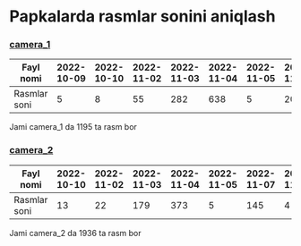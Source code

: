# Papkalarda rasmlar sonini aniqlash

### [camera_1](https://drive.google.com/drive/folders/1pHQEcIOEktWOMvIT96980eS-x8v86R9k)

| Fayl nomi    | 2022-10-09 | 2022-10-10 | 2022-11-02 | 2022-11-03 | 2022-11-04 | 2022-11-05 | 2022-11-07 | 2022-11-09 |
|--------------|------------|------------|------------|------------|------------|------------|------------|------------|
| Rasmlar soni | 5          | 8          | 55         | 282        | 638        | 5          | 201        | 1          |

Jami camera_1 da 1195 ta rasm bor

### [camera_2](https://drive.google.com/drive/folders/1DSAVTbR-M_RWps5sLrrE_2vEwwuMCBx6)

| Fayl nomi    | 2022-10-10 | 2022-11-02 | 2022-11-03 | 2022-11-04 | 2022-11-05 | 2022-11-07 | 2022-11-08 |
|--------------|------------|------------|------------|------------|------------|------------|------------|
| Rasmlar soni | 13         | 22         | 179        | 373        | 5          | 145        | 4          |

Jami camera_2 da 1936 ta rasm bor
